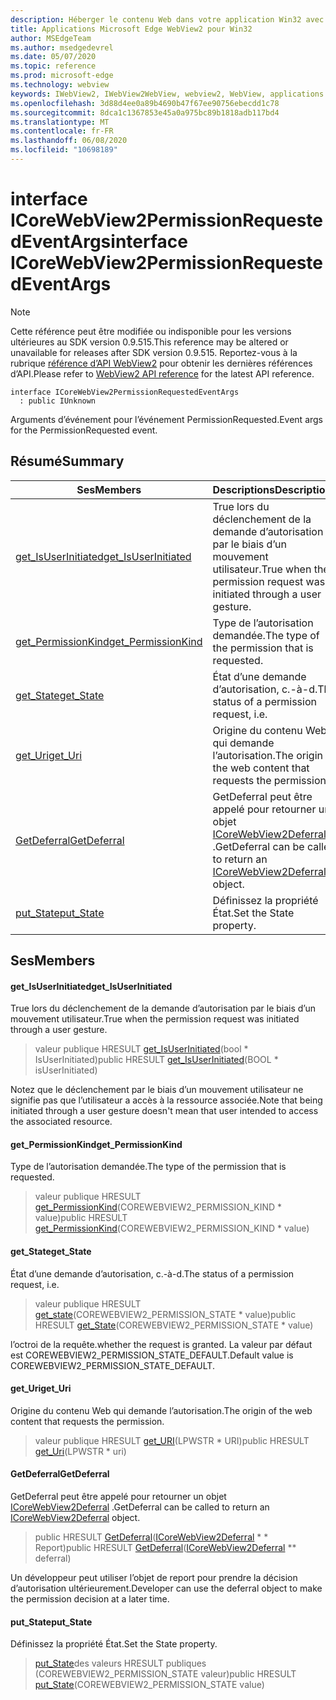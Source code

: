 ```yaml
---
description: Héberger le contenu Web dans votre application Win32 avec le contrôle Microsoft Edge WebView2
title: Applications Microsoft Edge WebView2 pour Win32
author: MSEdgeTeam
ms.author: msedgedevrel
ms.date: 05/07/2020
ms.topic: reference
ms.prod: microsoft-edge
ms.technology: webview
keywords: IWebView2, IWebView2WebView, webview2, WebView, applications Win32, Win32, Edge, ICoreWebView2, ICoreWebView2Controller, contrôle de navigateur, html Edge
ms.openlocfilehash: 3d88d4ee0a89b4690b47f67ee90756ebecdd1c78
ms.sourcegitcommit: 8dca1c1367853e45a0a975bc89b1818adb117bd4
ms.translationtype: MT
ms.contentlocale: fr-FR
ms.lasthandoff: 06/08/2020
ms.locfileid: "10698189"
---
```

# <span data-ttu-id="56a4c-104">interface ICoreWebView2PermissionRequestedEventArgs</span><span class="sxs-lookup"><span data-stu-id="56a4c-104">interface ICoreWebView2PermissionRequestedEventArgs</span></span> 

> [!NOTE]
> <span data-ttu-id="56a4c-105">Cette référence peut être modifiée ou indisponible pour les versions ultérieures au SDK version 0.9.515.</span><span class="sxs-lookup"><span data-stu-id="56a4c-105">This reference may be altered or unavailable for releases after SDK version 0.9.515.</span></span> <span data-ttu-id="56a4c-106">Reportez-vous à la rubrique [référence d’API WebView2](../../../webview2-api-reference.md) pour obtenir les dernières références d’API.</span><span class="sxs-lookup"><span data-stu-id="56a4c-106">Please refer to [WebView2 API reference](../../../webview2-api-reference.md) for the latest API reference.</span></span>

```
interface ICoreWebView2PermissionRequestedEventArgs
  : public IUnknown
```

<span data-ttu-id="56a4c-107">Arguments d’événement pour l’événement PermissionRequested.</span><span class="sxs-lookup"><span data-stu-id="56a4c-107">Event args for the PermissionRequested event.</span></span>

## <span data-ttu-id="56a4c-108">Résumé</span><span class="sxs-lookup"><span data-stu-id="56a4c-108">Summary</span></span>

 <span data-ttu-id="56a4c-109">Ses</span><span class="sxs-lookup"><span data-stu-id="56a4c-109">Members</span></span>                        | <span data-ttu-id="56a4c-110">Descriptions</span><span class="sxs-lookup"><span data-stu-id="56a4c-110">Descriptions</span></span>
--------------------------------|---------------------------------------------
[<span data-ttu-id="56a4c-111">get_IsUserInitiated</span><span class="sxs-lookup"><span data-stu-id="56a4c-111">get_IsUserInitiated</span></span>](#get_isuserinitiated) | <span data-ttu-id="56a4c-112">True lors du déclenchement de la demande d’autorisation par le biais d’un mouvement utilisateur.</span><span class="sxs-lookup"><span data-stu-id="56a4c-112">True when the permission request was initiated through a user gesture.</span></span>
[<span data-ttu-id="56a4c-113">get_PermissionKind</span><span class="sxs-lookup"><span data-stu-id="56a4c-113">get_PermissionKind</span></span>](#get_permissionkind) | <span data-ttu-id="56a4c-114">Type de l’autorisation demandée.</span><span class="sxs-lookup"><span data-stu-id="56a4c-114">The type of the permission that is requested.</span></span>
[<span data-ttu-id="56a4c-115">get_State</span><span class="sxs-lookup"><span data-stu-id="56a4c-115">get_State</span></span>](#get_state) | <span data-ttu-id="56a4c-116">État d’une demande d’autorisation, c.-à-d.</span><span class="sxs-lookup"><span data-stu-id="56a4c-116">The status of a permission request, i.e.</span></span>
[<span data-ttu-id="56a4c-117">get_Uri</span><span class="sxs-lookup"><span data-stu-id="56a4c-117">get_Uri</span></span>](#get_uri) | <span data-ttu-id="56a4c-118">Origine du contenu Web qui demande l’autorisation.</span><span class="sxs-lookup"><span data-stu-id="56a4c-118">The origin of the web content that requests the permission.</span></span>
[<span data-ttu-id="56a4c-119">GetDeferral</span><span class="sxs-lookup"><span data-stu-id="56a4c-119">GetDeferral</span></span>](#getdeferral) | <span data-ttu-id="56a4c-120">GetDeferral peut être appelé pour retourner un objet [ICoreWebView2Deferral](icorewebview2deferral.md) .</span><span class="sxs-lookup"><span data-stu-id="56a4c-120">GetDeferral can be called to return an [ICoreWebView2Deferral](icorewebview2deferral.md) object.</span></span>
[<span data-ttu-id="56a4c-121">put_State</span><span class="sxs-lookup"><span data-stu-id="56a4c-121">put_State</span></span>](#put_state) | <span data-ttu-id="56a4c-122">Définissez la propriété État.</span><span class="sxs-lookup"><span data-stu-id="56a4c-122">Set the State property.</span></span>

## <span data-ttu-id="56a4c-123">Ses</span><span class="sxs-lookup"><span data-stu-id="56a4c-123">Members</span></span>

#### <span data-ttu-id="56a4c-124">get_IsUserInitiated</span><span class="sxs-lookup"><span data-stu-id="56a4c-124">get_IsUserInitiated</span></span> 

<span data-ttu-id="56a4c-125">True lors du déclenchement de la demande d’autorisation par le biais d’un mouvement utilisateur.</span><span class="sxs-lookup"><span data-stu-id="56a4c-125">True when the permission request was initiated through a user gesture.</span></span>

> <span data-ttu-id="56a4c-126">valeur publique HRESULT [get_IsUserInitiated](#get_isuserinitiated)(bool \* IsUserInitiated)</span><span class="sxs-lookup"><span data-stu-id="56a4c-126">public HRESULT [get_IsUserInitiated](#get_isuserinitiated)(BOOL \* isUserInitiated)</span></span>

<span data-ttu-id="56a4c-127">Notez que le déclenchement par le biais d’un mouvement utilisateur ne signifie pas que l’utilisateur a accès à la ressource associée.</span><span class="sxs-lookup"><span data-stu-id="56a4c-127">Note that being initiated through a user gesture doesn't mean that user intended to access the associated resource.</span></span>

#### <span data-ttu-id="56a4c-128">get_PermissionKind</span><span class="sxs-lookup"><span data-stu-id="56a4c-128">get_PermissionKind</span></span> 

<span data-ttu-id="56a4c-129">Type de l’autorisation demandée.</span><span class="sxs-lookup"><span data-stu-id="56a4c-129">The type of the permission that is requested.</span></span>

> <span data-ttu-id="56a4c-130">valeur publique HRESULT [get_PermissionKind](#get_permissionkind)(COREWEBVIEW2_PERMISSION_KIND \* value)</span><span class="sxs-lookup"><span data-stu-id="56a4c-130">public HRESULT [get_PermissionKind](#get_permissionkind)(COREWEBVIEW2_PERMISSION_KIND \* value)</span></span>

#### <span data-ttu-id="56a4c-131">get_State</span><span class="sxs-lookup"><span data-stu-id="56a4c-131">get_State</span></span> 

<span data-ttu-id="56a4c-132">État d’une demande d’autorisation, c.-à-d.</span><span class="sxs-lookup"><span data-stu-id="56a4c-132">The status of a permission request, i.e.</span></span>

> <span data-ttu-id="56a4c-133">valeur publique HRESULT [get_state](#get_state)(COREWEBVIEW2_PERMISSION_STATE \* value)</span><span class="sxs-lookup"><span data-stu-id="56a4c-133">public HRESULT [get_State](#get_state)(COREWEBVIEW2_PERMISSION_STATE \* value)</span></span>

<span data-ttu-id="56a4c-134">l’octroi de la requête.</span><span class="sxs-lookup"><span data-stu-id="56a4c-134">whether the request is granted.</span></span> <span data-ttu-id="56a4c-135">La valeur par défaut est COREWEBVIEW2_PERMISSION_STATE_DEFAULT.</span><span class="sxs-lookup"><span data-stu-id="56a4c-135">Default value is COREWEBVIEW2_PERMISSION_STATE_DEFAULT.</span></span>

#### <span data-ttu-id="56a4c-136">get_Uri</span><span class="sxs-lookup"><span data-stu-id="56a4c-136">get_Uri</span></span> 

<span data-ttu-id="56a4c-137">Origine du contenu Web qui demande l’autorisation.</span><span class="sxs-lookup"><span data-stu-id="56a4c-137">The origin of the web content that requests the permission.</span></span>

> <span data-ttu-id="56a4c-138">valeur publique HRESULT [get_URI](#get_uri)(LPWSTR \* URI)</span><span class="sxs-lookup"><span data-stu-id="56a4c-138">public HRESULT [get_Uri](#get_uri)(LPWSTR \* uri)</span></span>

#### <span data-ttu-id="56a4c-139">GetDeferral</span><span class="sxs-lookup"><span data-stu-id="56a4c-139">GetDeferral</span></span> 

<span data-ttu-id="56a4c-140">GetDeferral peut être appelé pour retourner un objet [ICoreWebView2Deferral](icorewebview2deferral.md) .</span><span class="sxs-lookup"><span data-stu-id="56a4c-140">GetDeferral can be called to return an [ICoreWebView2Deferral](icorewebview2deferral.md) object.</span></span>

> <span data-ttu-id="56a4c-141">public HRESULT [GetDeferral](#getdeferral)([ICoreWebView2Deferral](icorewebview2deferral.md) \* \* Report)</span><span class="sxs-lookup"><span data-stu-id="56a4c-141">public HRESULT [GetDeferral](#getdeferral)([ICoreWebView2Deferral](icorewebview2deferral.md) \*\* deferral)</span></span>

<span data-ttu-id="56a4c-142">Un développeur peut utiliser l’objet de report pour prendre la décision d’autorisation ultérieurement.</span><span class="sxs-lookup"><span data-stu-id="56a4c-142">Developer can use the deferral object to make the permission decision at a later time.</span></span>

#### <span data-ttu-id="56a4c-143">put_State</span><span class="sxs-lookup"><span data-stu-id="56a4c-143">put_State</span></span> 

<span data-ttu-id="56a4c-144">Définissez la propriété État.</span><span class="sxs-lookup"><span data-stu-id="56a4c-144">Set the State property.</span></span>

> <span data-ttu-id="56a4c-145">[put_State](#put_state)des valeurs HRESULT publiques (COREWEBVIEW2_PERMISSION_STATE valeur)</span><span class="sxs-lookup"><span data-stu-id="56a4c-145">public HRESULT [put_State](#put_state)(COREWEBVIEW2_PERMISSION_STATE value)</span></span>

